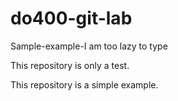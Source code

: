 # do400-git-lab

Sample-example-I am too lazy to type

This repository is only a test.

This repository is a simple example.

